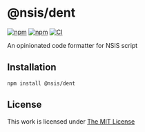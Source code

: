 # @nsis/dent

[![npm](https://flat.badgen.net/npm/license/@nsis/dent)](https://www.npmjs.org/package/@nsis/dent)
[![npm](https://flat.badgen.net/npm/v/@nsis/dent)](https://www.npmjs.org/package/@nsis/dent)
[![CI](https://img.shields.io/github/workflow/status/idleberg/node-dent/CI?style=flat-square)](https://github.com/idleberg/node-dent/actions)

An opinionated code formatter for NSIS script

## Installation

`npm install @nsis/dent`

## License

This work is licensed under [The MIT License](LICENSE)
